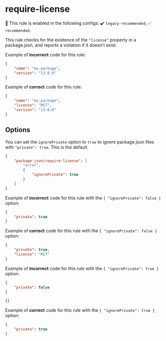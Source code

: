 # require-license

💼 This rule is enabled in the following configs: ✔️ `legacy-recommended`, ✅ `recommended`.

<!-- end auto-generated rule header -->

This rule checks for the existence of the `"license"` property in a package.json, and reports a violation if it doesn't exist.

Example of **incorrect** code for this rule:

```json
{
	"name": "my-package",
	"version": "13.0.0"
}
```

Example of **correct** code for this rule:

```json
{
	"name": "my-package",
	"license": "MIT",
	"version": "13.0.0"
}
```

## Options

You can set the `ignorePrivate` option to `true` to ignore package.json files with `"private": true`.
This is the default.

```json
{
	"package-json/require-license": [
		"error",
		{
			"ignorePrivate": true
		}
	]
}
```

Example of **incorrect** code for this rule with the `{ "ignorePrivate": false }` option:

```json
{
	"private": true
}
```

Example of **correct** code for this rule with the `{ "ignorePrivate": false }` option:

```json
{
	"private": true,
	"license": "MIT"
}
```

Example of **incorrect** code for this rule with the `{ "ignorePrivate": true }` option:

```json
{
	"private": false
}
```

```json
{}
```

Example of **correct** code for this rule with the `{ "ignorePrivate": true }` option:

```json
{
	"private": true
}
```
